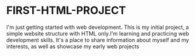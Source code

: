 # FIRST-HTML-PROJECT
I'm just getting started with web development. This is my initial project, a simple website  structure with HTML only.I'm learning and practicing web development skills. It's a place to share information about myself and my interests, as well as showcase my early web projects
